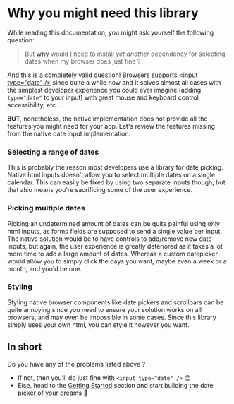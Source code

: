 # Why you might need this library
While reading this documentation, you might ask yourself the following question:

> But **why** would I need to install *yet another* dependency for selecting dates when my browser does just fine ?

And this is a completely valid question!
Browsers [supports \<input type="date" />](https://caniuse.com/input-datetime) since quite a while now and
it solves almost all cases with the simplest developer experience you could ever imagine (adding `type="date"` to your input)
with great mouse and keyboard control, accessibility, etc...

**BUT**, nonetheless, the native implementation does not provide all the features you might need for your app.
Let's review the features missing from the native date input implementation:

### Selecting a range of dates <Badge type="danger" text="❌ Not implemented yet (see #16)" />

This is probably the reason most developers use a library for date picking. Native html inputs doesn't allow you to
select multiple dates on a single calendar. This can easily be fixed by using two separate inputs though,
but that also means you're sacrificing some of the user experience.

### Picking multiple dates <Badge type="danger" text="❌ Not implemented yet (see #17)"/>

Picking an undetermined amount of dates can be quite painful using only html inputs,
as forms fields are supposed to send a single value per input.
The native solution would be to have controls to add/remove new date inputs,
but again, the user experience is greatly deteriored
as it takes a lot more time to add a large amount of dates.
Whereas a custom datepicker would allow you to simply click the days you want,
maybe even a week or a month, and you'd be one.

### Styling <Badge type="tip" text="✅ Since v0.1.0"/>

Styling native browser components like date pickers and scrollbars can be quite annoying
since you need to ensure your solution works on all browsers, and may even be impossible
in some cases. Since this library simply uses your own html, you can style it however you want.

## In short
Do you have any of the problems listed above ?
 - If not, then you'll do just fine with `<input type="date" />` 😊
 - Else, head to the [Getting Started](/installation) section and start building the date picker of your dreams 🚀

